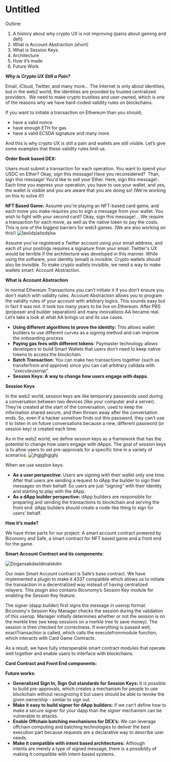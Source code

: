 # Untitled

Outline:

1. A history about why crypto UX is not improving (pains about gaming and defi)
2. What is Account Abstraction (short)
3. What is Session Keys
4. Architecture
5. How it’s made
6. Future Work

***Why is Crypto UX Still a Pain?***

Email, iCloud, Twitter, and many more... The Internet is only about identities, but in the web2 world, the identities are provided by trusted centralized providers.  We need to make crypto trustless and user-owned, which is one of the reasons why we have hard-coded validity rules on blockchains.

If you want to initiate a transaction on Ethereum than you should;

- have a valid nonce
- have enough ETH for gas
- have a valid ECSDA signature and many more.

And this is why crypto UX is still a pain and wallets are still visible. Let’s give some examples that these validity rules limit us.

**Order Book based DEX:**

Users must submit a transaction for each operation. You want to spend your USDC on Ether? Okay, sign this message! Have you reconsidered?  Than, sign this message! You'd like to sell your Ether. Here, sign this message!.. Each time you express your operation, you have to use your wallet, and yes, the wallet is visible and you are aware that you are doing so! (We're working on this to solve it!)

**NFT Based Game:**
Assume you're playing an NFT-based card game, and each move you make requires you to sign a message from your wallet. You wish to fight with your second card? Okay, sign this message!... We require a transaction for each move, as well as the native token to pay the costs. This is one of the biggest barriers for web3 games. (We are also working on this!)
![lasödşlaösdşlsa](https://github.com/itublockchain/eth-paris-session-key/assets/71966179/dbb8eda3-d677-4df0-8345-3b50d6a38cea)

Assume you've registered a Twitter account using your email address, and each of your postings requires a signature from your email. Twitter's UX would be terrible if the architecture was developed in this manner. While using the software, your identity (email) is invisible. Crypto wallets should also be invisible. To make crypto wallets invisible, we need a way to make wallets smart: Account Abstraction.

**What is Account Abstraction**

In normal Ethereum Transactions you can’t initiate it if you don't ensure you don't match with validity rules. Account Abstraction allows you to program the validity rules of your account with arbitrary logics. This sounds easy but in fact it was not. It took too many years to be live on Ethereum. After PBS (proposer and builder separation) and many innovations AA became real. Let’s take a look at what AA brings us and its use cases.

- **Using different algorithms to prove the identity:** This allows wallet builders to use different curves as a signing method and can improve the onboarding process
- **Paying gas fees with different tokens**: Paymaster technology allows developers to build Smart Wallets that users don't need to keep native tokens to access the blockchain.
- **Batch Transaction:** You can make two transactions together (such as transferfrom and approve) since you can call arbitrary calldata with “*executeuserop”.*
- **Session Keys: A way to change how users engage with dapps.**

**Session Keys**

In the web2 world, session keys are like temporary passwords used during a conversation between two devices (like your computer and a server). They're created at the start of the conversation, used to keep the information shared secure, and then thrown away after the conversation ends. So, even if a hacker somehow finds out this password, they can't use it to listen in on future conversations because a new, different password (or session key) is created each time.

As in the web2 world, we define session keys as a framework that has the potential to change how users engage with dApps. The goal of session keys is to allow users to set pre-approvals for a specific time in a variety of scenarios.
![jhgjgjhgjghj](https://github.com/itublockchain/eth-paris-session-key/assets/71966179/e95d5122-e9f4-43f4-b922-0453b5c4848d)

When we use session keys:

- **As a user perspective:** Users are signing with their wallet only one time. After that users are sending a request to dApp the builder to sign their messages on their behalf. So users are just “signing” with their identity and starting to play with the dApp.
- **As a dApp builder perspective:** dApp builders are responsible for preparing and sending the transactions to blockchain and serving the front end. dApp builders should create a node-like thing to sign for users’ behalf.

**How it’s made?**

We have three parts for our project: A smart account contract powered by Biconomy and Safe, a smart contract for NFT based game and a front end for the game.

**Smart Account Contract and its components:**

![Dogansakdasldmalskdm](https://github.com/itublockchain/eth-paris-session-key/assets/71966179/54e9e892-5490-4bd4-b909-0886630f56e8)


Our main Smart Account contract is Safe’s base contract. We have implemented a plugin to make it 4337 compatible which allows us to initiate the transaction in a decentralized way instead of having centralized relayers. This plugin also contains Biconomy’s Session Key module for enabling the Session Key feature.

The signer (dapp builder) first signs the message in userop format. Biconomy's Session Key Manager checks the session during the validation of this userop. Manager initially determines whether or not the session is on the merkle tree (we keep sessions on a merkle tree to save money). The session is then checked for correctness. If everything is passed well, exactTransaction is called, which calls the executefrommodule function, which interacts with Card Game Contracts.

As a result, we have fully interoperable smart contract modules that operate well together and enable users to interface with blockchains.

**Card Contract and Front End components:**

**Future works:**

- **Generalized Sign In, Sign Out standards for Session Keys:** It is possible to build pre-approvals, which creates a mechanism for people to use blockchain without recognizing it but users should be able to revoke the given ownership - similar to sign out.
- **Make it easy to build signer for dApp builders:** If we can’t define how to make a secure signer for your dapp than the signer mechanism can be vulnerable to attacks.
- **Enable Offchain batching mechanisms for DEX’s:** We can leverage offchain computing and batching technologies to deliver the best execution part because requests are a declarative way to describe user needs.
- **Make it compatible with intent based architectures:** Although intents are merely a type of signed message, there is a possibility of making it compatible with intent-based systems.
